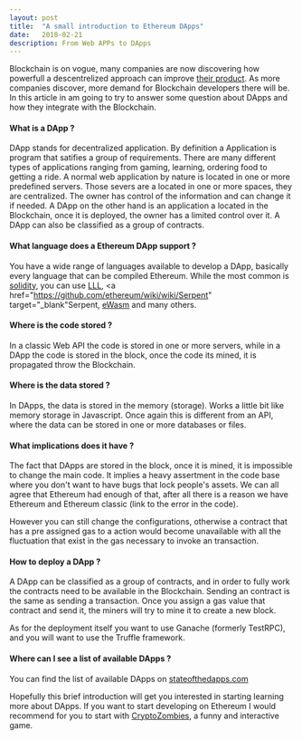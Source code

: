 ```yaml
---
layout: post
title:  "A small introduction to Ethereum DApps"
date:   2018-02-21
description: From Web APPs to DApps
---
```


<p class="intro">Blockchain is on vogue, many companies are now discovering how powerfull a descentrelized approach can improve <a href="https://techcrunch.com/2017/10/16/ibm-cross-border-payments-Blockchain/" target="\_blank">their product</a>. As more companies discover, more demand for Blockchain developers there will be. In this article in am going to try to answer some question about DApps and how they integrate with the Blockchain.</p>

#### What is a DApp ?
DApp stands for decentralized application. By definition a Application is program that satifies a group of requirements. There are many different types of applications ranging from gaming, learning, ordering food to getting a ride. A normal web application by nature is located in one or more predefined servers. Those severs are a located in one or more spaces, they are centralized. The owner has control of the information and can change it if needed. A DApp on the other hand is an application a located in the Blockchain, once it is deployed, the owner has a limited control over it.
A DApp can also be classified as a group of contracts.

#### What language does a Ethereum DApp support ?
You have a wide range of languages available to develop a DApp, basically every language that can be compiled Ethereum. While the most common is <a href="https://github.com/ethereum/solidityn" target="\_blank">solidity</a>, you can use <a href="https://media.consensys.net/an-introduction-to-lll-for-ethereum-smart-contract-development-e26e38ea6c23" target="\_blank">LLL</a>, <a href="https://github.com/ethereum/wiki/wiki/Serpent" target="\_blank"Serpent</a>, <a href="https://github.com/ewasm/design" target="\_blank">eWasm</a> and many others.

#### Where is the code stored ?
In a classic Web API the code is stored in one or more servers, while in a DApp the code is stored in the block, once the code its mined, it is propagated throw the Blockchain.

#### Where is the data stored ?
In DApps, the data is stored in the memory (storage). Works a little bit like memory storage in Javascript. Once again this is different from an API, where the data can be stored in one or more databases or files.

#### What implications does it have ?
The fact that DApps are stored in the block, once it is mined, it is impossible to change the main code. It implies a heavy assertment in the code base where you don't want to have bugs that lock people's assets. We can all agree that Ethereum had enough of that, after all there is a reason we have Ethereum and Ethereum classic (link to the error in the code).

However you can still change the configurations, otherwise a contract that has a pre assigned gas to a action would become unavailable with all the fluctuation that exist in the gas necessary to invoke an transaction.

#### How to deploy a DApp ?
A DApp can be classified as a group of contracts, and in order to fully work the contracts need to be available in the Blockchain. Sending an contract is the same as sending a transaction. Once you assign a gas value  that contract and send it, the miners will try to mine it to create a new block.

As for the deployment itself you want to use Ganache (formerly TestRPC), and you will want to use the Truffle framework.

#### Where can I see a list of available DApps ?
You can find the list of available DApps on <a href="https://www.stateofthedapps.com/" target="\_blank">stateofthedapps.com</a>

Hopefully this brief introduction will get you interested in starting learning more about DApps. If you want to start developing on Ethereum I would recommend for you to start with <a href="https://cryptozombies.io/" target="\_blank">CryptoZombies</a>, a funny and interactive game.
